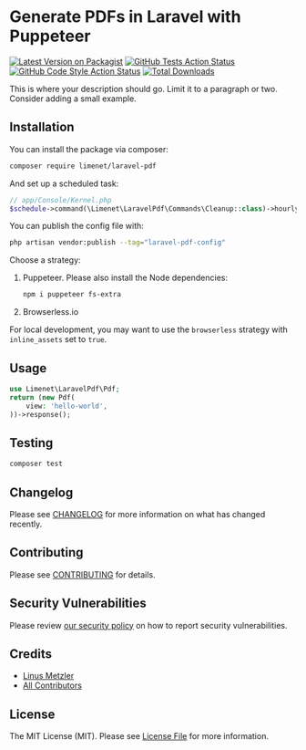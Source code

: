 # Generate PDFs in Laravel with Puppeteer

[![Latest Version on Packagist](https://img.shields.io/packagist/v/limenet/laravel-pdf.svg?style=flat-square)](https://packagist.org/packages/limenet/laravel-pdf)
[![GitHub Tests Action Status](https://img.shields.io/github/workflow/status/limenet/laravel-pdf/run-tests?label=tests)](https://github.com/limenet/laravel-pdf/actions?query=workflow%3Arun-tests+branch%3Amain)
[![GitHub Code Style Action Status](https://img.shields.io/github/workflow/status/limenet/laravel-pdf/Fix%20PHP%20code%20style%20issues?label=code%20style)](https://github.com/limenet/laravel-pdf/actions?query=workflow%3A"Fix+PHP+code+style+issues"+branch%3Amain)
[![Total Downloads](https://img.shields.io/packagist/dt/limenet/laravel-pdf.svg?style=flat-square)](https://packagist.org/packages/limenet/laravel-pdf)

This is where your description should go. Limit it to a paragraph or two. Consider adding a small example.

## Installation

You can install the package via composer:

```bash
composer require limenet/laravel-pdf
```

And set up a scheduled task:

```php
// app/Console/Kernel.php
$schedule->command(\Limenet\LaravelPdf\Commands\Cleanup::class)->hourly();
```

You can publish the config file with:

```bash
php artisan vendor:publish --tag="laravel-pdf-config"
```

Choose a strategy:
1. Puppeteer. Please also install the Node dependencies:
    ```bash
    npm i puppeteer fs-extra
    ```
2. Browserless.io

For local development, you may want to use the `browserless` strategy with `inline_assets` set to `true`.

## Usage

```php
use Limenet\LaravelPdf\Pdf;
return (new Pdf(
    view: 'hello-world',
))->response();
```

## Testing

```bash
composer test
```

## Changelog

Please see [CHANGELOG](CHANGELOG.md) for more information on what has changed recently.

## Contributing

Please see [CONTRIBUTING](CONTRIBUTING.md) for details.

## Security Vulnerabilities

Please review [our security policy](../../security/policy) on how to report security vulnerabilities.

## Credits

- [Linus Metzler](https://github.com/limenet)
- [All Contributors](../../contributors)

## License

The MIT License (MIT). Please see [License File](LICENSE.md) for more information.

